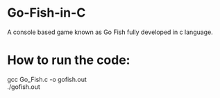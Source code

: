 # Go-Fish-in-C
A console based game known as Go Fish fully developed in c language.
# How to run the code:
gcc Go_Fish.c -o gofish.out <br/>
./gofish.out

